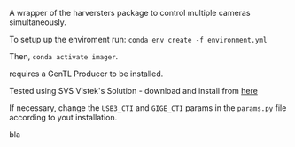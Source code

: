 A wrapper of the harversters package to control
multiple cameras simultaneously.

To setup up the enviroment run:
`conda env create -f environment.yml`

Then, `conda activate imager`.

requires a GenTL Producer to be installed.

Tested using SVS Vistek's Solution - download and install from 
[here](https://www.svs-vistek.com/en/support/svs-support-download-center.php)

If necessary, change the `USB3_CTI` and `GIGE_CTI` params in the `params.py` file according to yout installation.


bla


